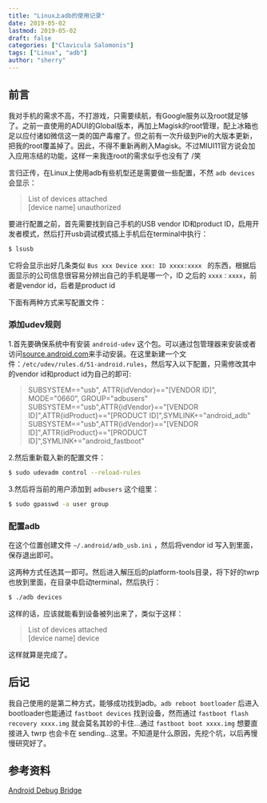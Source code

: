 ```yaml
---
title: "Linux上adb的使用记录" 
date: 2019-05-02
lastmod: 2019-05-02
draft: false
categories: ["Clavicula Salomonis"]
tags: ["Linux", "adb"]
author: "sherry"
---
```

## 前言

我对手机的需求不高，不打游戏，只需要续航，有Google服务以及root就足够了。之前一直使用的ADUI的Global版本，再加上Magisk的root管理，配上冰箱也足以应付诸如微信这一类的国产毒瘤了。但之前有一次升级到Pie的大版本更新，把我的root覆盖掉了。因此，不得不重新再刷入Magisk。不过MIUI11官方说会加入应用冻结的功能，这样一来我连root的需求似乎也没有了 /笑

言归正传，在Linux上使用adb有些机型还是需要做一些配置，不然 `adb devices` 会显示：

> List of devices attached  
[device name]    unauthorized

<!--more-->

要进行配置之前，首先需要找到自己手机的USB vendor ID和product ID，启用开发者模式，然后打开usb调试模式插上手机后在terminal中执行：

```bash
$ lsusb
```

它将会显示出好几条类似 `Bus xxx Device xxx: ID xxxx:xxxx ` 的东西，根据后面显示的公司信息很容易分辨出自己的手机是哪一个，ID 之后的 `xxxx：xxxx`，前者是vendor id，后者是product id

下面有两种方式来写配置文件：

### 添加udev规则

1.首先要确保系统中有安装 `android-udev` 这个包。可以通过包管理器来安装或者访问[source.android.com](https://source.android.com/setup/build/initializing#configuring-usb-access)来手动安装。在这里新建一个文件：`/etc/udev/rules.d/51-android.rules`，然后写入以下配置，只需修改其中的vendor id和product id为自己的即可:

> SUBSYSTEM=="usb", ATTR{idVendor}=="[VENDOR ID]", MODE="0660", GROUP="adbusers"  
SUBSYSTEM=="usb",ATTR{idVendor}=="[VENDOR ID]",ATTR{idProduct}=="[PRODUCT ID]",SYMLINK+="android_adb"  
SUBSYSTEM=="usb",ATTR{idVendor}=="[VENDOR ID]",ATTR{idProduct}=="[PRODUCT ID]",SYMLINK+="android_fastboot"

2.然后重新载入新的配置文件：

```bash
$ sudo udevadm control --reload-rules
```

3.然后将当前的用户添加到 `adbusers` 这个组里：

```bash
$ sudo gpasswd -a user group
```

### 配置adb

在这个位置创建文件 `~/.android/adb_usb.ini` ，然后将vendor id 写入到里面，保存退出即可。

这两种方式任选其一即可。然后进入解压后的platform-tools目录，将下好的twrp也放到里面，在目录中启动terminal，然后执行：

```bash
$ ./adb devices
```

这样的话，应该就能看到设备被列出来了，类似于这样：

> List of devices attached  
[device name]    device

这样就算是完成了。

## 后记

我自己使用的是第二种方式，能够成功找到adb。`adb reboot bootloader` 后进入bootloader也能通过 `fastboot devices` 找到设备，然而通过 `fastboot flash recovery xxxx.img` 就会莫名其妙的卡住...通过 `fastboot boot xxxx.img` 想要直接进入 twrp 也会卡在 sending...这里。不知道是什么原因，先挖个坑，以后再慢慢研究好了。

## 参考资料

[Android Debug Bridge](https://wiki.archlinux.org/index.php/Android_Debug_Bridge)